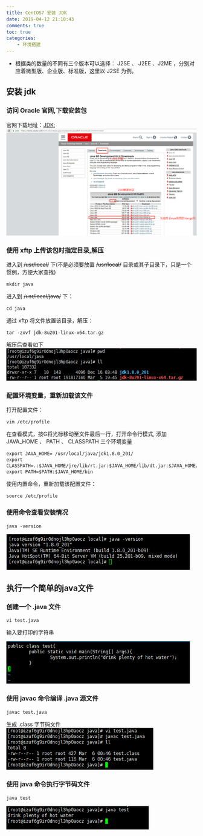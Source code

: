 ```yaml
---
title: CentOS7 安装 JDK
date: 2019-04-12 21:10:43
comments: true
toc: true
categories:
	- 环境搭建
---
```


* 根据类的数量的不同有三个版本可以选择： J2SE 、 J2EE 、J2ME ，分别对应着微型版、企业版、标准版，这里以 J2SE 为例。

   <!--more-->


## 安装 jdk
### 访问 Oracle 官网,下载安装包

官网下载地址：[JDK](https://www.oracle.com/technetwork/java/javase/downloads/jdk8-downloads-2133151.html);
![](/uploads/jdkgw.jpg)

### 使用 xftp 上传该包时指定目录,解压

进入到 ~~/usr/local/~~ 下(不是必须要放置 ~~/usr/local/~~ 目录或其子目录下，只是一个惯例，方便大家查找)

```
mkdir java
```

进入到 ~~/usr/local/java/~~ 下：

```
cd java
```

通过 xftp 将文件放置该目录，解压：

```
tar -zxvf jdk-8u201-linux-x64.tar.gz
```

解压后查看如下
![](/uploads/jdk.jpg)

### 配置环境变量，重新加载该文件

打开配置文件：

```
vim /etc/profile
```

在查看模式，按G将光标移动至文件最后一行，打开命令行模式,
添加 JAVA_HOME 、 PATH 、 CLASSPATH 三个环境变量

```
export JAVA_HOME= /usr/local/java/jdk1.8.0_201/
export CLASSPATH=.:$JAVA_HOME/jre/lib/rt.jar:$JAVA_HOME/lib/dt.jar:$JAVA_HOME/lib/tools.jar
export PATH=$PATH:$JAVA_HOME/bin
```

使用内置命令，重新加载该配置文件：

```
source /etc/profile
```

### 使用命令查看安装情况

```
java -version
```

![](/uploads/jdkversion.jpg)

## 执行一个简单的java文件

### 创建一个 .java 文件

```
vi test.java
```

输入要打印的字符串

![](/uploads/duohereshui.jpg)

### 使用 javac 命令编译 .java 源文件

```
javac test.java
```

生成 .class 字节码文件
![](/uploads/class.jpg)

### 使用 java 命令执行字节码文件

```
java test
```

![](/uploads/duohereshui2.jpg)